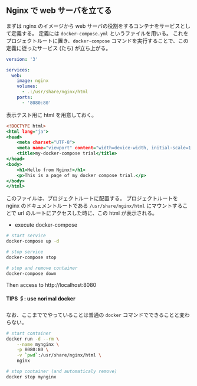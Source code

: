 ## Nginx で web サーバを立てる

まずは nginx のイメージから web サーバの役割をするコンテナをサービスとして定義する。
定義には `docker-compose.yml` というファイルを用いる。
これをプロジェクトルートに置き、`docker-compose` コマンドを実行することで、この定義に従ったサービス (たち) が立ち上がる。

```docker-compose.yml
version: '3'

services: 
  web:
    image: nginx
    volumes:
      - .:/usr/share/nginx/html
    ports: 
      - '8080:80'
```

表示テスト用に html を用意しておく。

```index.html
<!DOCTYPE html>
<html lang="ja">
<head>
    <meta charset="UTF-8">
    <meta name="viewport" content="width=device-width, initial-scale=1.0">
    <title>my-docker-compose trial</title>
</head>
<body>
    <h1>Hello from Nginx!</h1>
    <p>This is a page of my docker compose trial.</p>
</body>
</html>
```
このファイルは、プロジェクトルートに配置する。
プロジェクトルートを nginx のドキュメントルートである `/usr/share/nginx/html` にマウントすることで
url のルートにアクセスした時に、この html が表示される。

* execute docker-compose

```sh
# start service
docker-compose up -d

# stop service
docker-compose stop

# stop and remove container 
docker-compose down
```

Then access to http://localhost:8080 

#### TIPS 🖇: use norimal docker

なお、ここまででやっていることは普通の `docker` コマンドでできることと変わらない。

```sh
# start container 
docker run -d --rm \
    --name mynginx \
    -p 8080:80 \
    -v `pwd`:/usr/share/nginx/html \
    nginx

# stop container (and automaticaly remove)
docker stop mynginx 
```